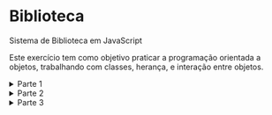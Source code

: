<h1>Biblioteca</h1>
Sistema de Biblioteca em JavaScript

<p>Este exercício tem como objetivo praticar a programação orientada a objetos, trabalhando com classes, herança, e interação entre objetos.</p>

<details>
  <summary>Parte 1</summary>
  <p>
    Crie uma classe base chamada EntidadeBibliografica com os seguintes atributos:
    <ul>
      <li>titulo</li>
      <li>autor</li>
      <li>anoPublicacao</li>
      <li>codigo</li>
      <li>emprestado: booleano</li>
      <li>usuarioEmprestimo: Referência ao usuário que pegou emprestado (pode ser null se não estiver emprestado)</li>
    </ul>
    Crie duas subclasses de EntidadeBibliografica: Livro e Revista. A classe Livro deve ter um atributo adicional chamado genero.
    Implemente os métodos emprestar e devolver na classe EntidadeBibliografica. O método emprestar deve atribuir o usuário que está pegando emprestado e definir emprestado como true. O método devolver deve resetar o status de empréstimo e desatribuir o usuário.
    Crie uma classe Usuario com os seguintes atributos:
    <ul>
      <li>nome</li>
      <li>registroAcademico</li>
      <li>dataNascimento (no formato "YYYY-MM-DD") ex. (1995-12-25)</li>
    </ul>
  </p>
</details>
<details>
    <summary>Parte 2</summary>
  <p>Crie uma classe Biblioteca com os seguintes atributos:</p>
  <ul>
    <li>acervo: array para armazenar as entidades bibliográficas</li>
    <li>usuarios: array para armazenar os usuários</li>
  </ul>
  <p>Implemente os seguintes métodos na classe Biblioteca:</p>
  <ul>
    <li>adicionarItem(item): Adiciona uma entidade bibliográfica ao acervo.</li>
    <li>listarAcervo(): Exibe o acervo da biblioteca.</li>
    <li>adicionarUsuario(usuario): Adiciona um usuário à biblioteca.</li>
    <li>emprestarItem(codigo, registroAcademico): Empréstimo de um item para um usuário.</li>
    <li>devolverItem(codigo): Devolução de um item ao acervo.</li>
  </ul>
</details>
<details>
  <summary>Parte 3</summary>
  <p>Implementação do HTML e CSS</p>
  <ul>
    <li>chamada da API de Ususários</li>
    <li>funçao para modal</li>
    <li>funções do JavaScript DOM para manipulação do HTML</li>
  </ul>
</details>
